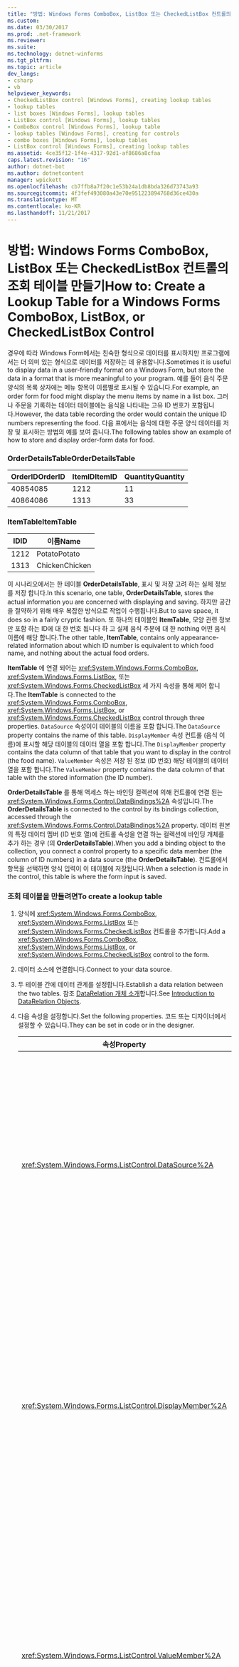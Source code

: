 ```yaml
---
title: "방법: Windows Forms ComboBox, ListBox 또는 CheckedListBox 컨트롤의 조회 테이블 만들기"
ms.custom: 
ms.date: 03/30/2017
ms.prod: .net-framework
ms.reviewer: 
ms.suite: 
ms.technology: dotnet-winforms
ms.tgt_pltfrm: 
ms.topic: article
dev_langs:
- csharp
- vb
helpviewer_keywords:
- CheckedListBox control [Windows Forms], creating lookup tables
- lookup tables
- list boxes [Windows Forms], lookup tables
- ListBox control [Windows Forms], lookup tables
- ComboBox control [Windows Forms], lookup table
- lookup tables [Windows Forms], creating for controls
- combo boxes [Windows Forms], lookup tables
- ListBox control [Windows Forms], creating lookup tables
ms.assetid: 4ce35f12-1f4e-4317-92d1-af8686a8cfaa
caps.latest.revision: "16"
author: dotnet-bot
ms.author: dotnetcontent
manager: wpickett
ms.openlocfilehash: cb7ffb8a7f20c1e53b24a1db8bda326d73743a93
ms.sourcegitcommit: 4f3fef493080a43e70e951223894768d36ce430a
ms.translationtype: MT
ms.contentlocale: ko-KR
ms.lasthandoff: 11/21/2017
---
```

# <a name="how-to-create-a-lookup-table-for-a-windows-forms-combobox-listbox-or-checkedlistbox-control"></a><span data-ttu-id="26d56-102">방법: Windows Forms ComboBox, ListBox 또는 CheckedListBox 컨트롤의 조회 테이블 만들기</span><span class="sxs-lookup"><span data-stu-id="26d56-102">How to: Create a Lookup Table for a Windows Forms ComboBox, ListBox, or CheckedListBox Control</span></span>
<span data-ttu-id="26d56-103">경우에 따라 Windows Form에서는 친숙한 형식으로 데이터를 표시하지만 프로그램에서는 더 의미 있는 형식으로 데이터를 저장하는 데 유용합니다.</span><span class="sxs-lookup"><span data-stu-id="26d56-103">Sometimes it is useful to display data in a user-friendly format on a Windows Form, but store the data in a format that is more meaningful to your program.</span></span> <span data-ttu-id="26d56-104">예를 들어 음식 주문 양식의 목록 상자에는 메뉴 항목이 이름별로 표시될 수 있습니다.</span><span class="sxs-lookup"><span data-stu-id="26d56-104">For example, an order form for food might display the menu items by name in a list box.</span></span> <span data-ttu-id="26d56-105">그러나 주문을 기록하는 데이터 테이블에는 음식을 나타내는 고유 ID 번호가 포함됩니다.</span><span class="sxs-lookup"><span data-stu-id="26d56-105">However, the data table recording the order would contain the unique ID numbers representing the food.</span></span> <span data-ttu-id="26d56-106">다음 표에서는 음식에 대한 주문 양식 데이터를 저장 및 표시하는 방법의 예를 보여 줍니다.</span><span class="sxs-lookup"><span data-stu-id="26d56-106">The following tables show an example of how to store and display order-form data for food.</span></span>  
  
### <a name="orderdetailstable"></a><span data-ttu-id="26d56-107">OrderDetailsTable</span><span class="sxs-lookup"><span data-stu-id="26d56-107">OrderDetailsTable</span></span>  
  
|<span data-ttu-id="26d56-108">OrderID</span><span class="sxs-lookup"><span data-stu-id="26d56-108">OrderID</span></span>|<span data-ttu-id="26d56-109">ItemID</span><span class="sxs-lookup"><span data-stu-id="26d56-109">ItemID</span></span>|<span data-ttu-id="26d56-110">Quantity</span><span class="sxs-lookup"><span data-stu-id="26d56-110">Quantity</span></span>|  
|-------------|------------|--------------|  
|<span data-ttu-id="26d56-111">4085</span><span class="sxs-lookup"><span data-stu-id="26d56-111">4085</span></span>|<span data-ttu-id="26d56-112">12</span><span class="sxs-lookup"><span data-stu-id="26d56-112">12</span></span>|<span data-ttu-id="26d56-113">1</span><span class="sxs-lookup"><span data-stu-id="26d56-113">1</span></span>|  
|<span data-ttu-id="26d56-114">4086</span><span class="sxs-lookup"><span data-stu-id="26d56-114">4086</span></span>|<span data-ttu-id="26d56-115">13</span><span class="sxs-lookup"><span data-stu-id="26d56-115">13</span></span>|<span data-ttu-id="26d56-116">3</span><span class="sxs-lookup"><span data-stu-id="26d56-116">3</span></span>|  
  
### <a name="itemtable"></a><span data-ttu-id="26d56-117">ItemTable</span><span class="sxs-lookup"><span data-stu-id="26d56-117">ItemTable</span></span>  
  
|<span data-ttu-id="26d56-118">ID</span><span class="sxs-lookup"><span data-stu-id="26d56-118">ID</span></span>|<span data-ttu-id="26d56-119">이름</span><span class="sxs-lookup"><span data-stu-id="26d56-119">Name</span></span>|  
|--------|----------|  
|<span data-ttu-id="26d56-120">12</span><span class="sxs-lookup"><span data-stu-id="26d56-120">12</span></span>|<span data-ttu-id="26d56-121">Potato</span><span class="sxs-lookup"><span data-stu-id="26d56-121">Potato</span></span>|  
|<span data-ttu-id="26d56-122">13</span><span class="sxs-lookup"><span data-stu-id="26d56-122">13</span></span>|<span data-ttu-id="26d56-123">Chicken</span><span class="sxs-lookup"><span data-stu-id="26d56-123">Chicken</span></span>|  
  
 <span data-ttu-id="26d56-124">이 시나리오에서는 한 테이블 **OrderDetailsTable**, 표시 및 저장 고려 하는 실제 정보를 저장 합니다.</span><span class="sxs-lookup"><span data-stu-id="26d56-124">In this scenario, one table, **OrderDetailsTable**, stores the actual information you are concerned with displaying and saving.</span></span> <span data-ttu-id="26d56-125">하지만 공간을 절약하기 위해 매우 복잡한 방식으로 작업이 수행됩니다.</span><span class="sxs-lookup"><span data-stu-id="26d56-125">But to save space, it does so in a fairly cryptic fashion.</span></span> <span data-ttu-id="26d56-126">또 하나의 테이블인 **ItemTable**, 모양 관련 정보만 포함 하는 ID에 대 한 번호 됩니다 하 고 실제 음식 주문에 대 한 nothing 어떤 음식 이름에 해당 합니다.</span><span class="sxs-lookup"><span data-stu-id="26d56-126">The other table, **ItemTable**, contains only appearance-related information about which ID number is equivalent to which food name, and nothing about the actual food orders.</span></span>  
  
 <span data-ttu-id="26d56-127">**ItemTable** 에 연결 되어는 <xref:System.Windows.Forms.ComboBox>, <xref:System.Windows.Forms.ListBox>, 또는 <xref:System.Windows.Forms.CheckedListBox> 세 가지 속성을 통해 제어 합니다.</span><span class="sxs-lookup"><span data-stu-id="26d56-127">The **ItemTable** is connected to the <xref:System.Windows.Forms.ComboBox>, <xref:System.Windows.Forms.ListBox>, or <xref:System.Windows.Forms.CheckedListBox> control through three properties.</span></span> <span data-ttu-id="26d56-128">`DataSource` 속성이이 테이블의 이름을 포함 합니다.</span><span class="sxs-lookup"><span data-stu-id="26d56-128">The `DataSource` property contains the name of this table.</span></span> <span data-ttu-id="26d56-129">`DisplayMember` 속성 컨트롤 (음식 이름)에 표시할 해당 테이블의 데이터 열을 포함 합니다.</span><span class="sxs-lookup"><span data-stu-id="26d56-129">The `DisplayMember` property contains the data column of that table that you want to display in the control (the food name).</span></span> <span data-ttu-id="26d56-130">`ValueMember` 속성은 저장 된 정보 (ID 번호) 해당 테이블의 데이터 열을 포함 합니다.</span><span class="sxs-lookup"><span data-stu-id="26d56-130">The `ValueMember` property contains the data column of that table with the stored information (the ID number).</span></span>  
  
 <span data-ttu-id="26d56-131">**OrderDetailsTable** 를 통해 액세스 하는 바인딩 컬렉션에 의해 컨트롤에 연결 된는 <xref:System.Windows.Forms.Control.DataBindings%2A> 속성입니다.</span><span class="sxs-lookup"><span data-stu-id="26d56-131">The **OrderDetailsTable** is connected to the control by its bindings collection, accessed through the <xref:System.Windows.Forms.Control.DataBindings%2A> property.</span></span> <span data-ttu-id="26d56-132">데이터 원본의 특정 데이터 멤버 (ID 번호 열)에 컨트롤 속성을 연결 하는 컬렉션에 바인딩 개체를 추가 하는 경우 (의 **OrderDetailsTable**).</span><span class="sxs-lookup"><span data-stu-id="26d56-132">When you add a binding object to the collection, you connect a control property to a specific data member (the column of ID numbers) in a data source (the **OrderDetailsTable**).</span></span> <span data-ttu-id="26d56-133">컨트롤에서 항목을 선택하면 양식 입력이 이 테이블에 저장됩니다.</span><span class="sxs-lookup"><span data-stu-id="26d56-133">When a selection is made in the control, this table is where the form input is saved.</span></span>  
  
### <a name="to-create-a-lookup-table"></a><span data-ttu-id="26d56-134">조회 테이블을 만들려면</span><span class="sxs-lookup"><span data-stu-id="26d56-134">To create a lookup table</span></span>  
  
1.  <span data-ttu-id="26d56-135">양식에 <xref:System.Windows.Forms.ComboBox>, <xref:System.Windows.Forms.ListBox> 또는 <xref:System.Windows.Forms.CheckedListBox> 컨트롤을 추가합니다.</span><span class="sxs-lookup"><span data-stu-id="26d56-135">Add a <xref:System.Windows.Forms.ComboBox>, <xref:System.Windows.Forms.ListBox>, or <xref:System.Windows.Forms.CheckedListBox> control to the form.</span></span>  
  
2.  <span data-ttu-id="26d56-136">데이터 소스에 연결합니다.</span><span class="sxs-lookup"><span data-stu-id="26d56-136">Connect to your data source.</span></span>  
  
3.  <span data-ttu-id="26d56-137">두 테이블 간에 데이터 관계를 설정합니다.</span><span class="sxs-lookup"><span data-stu-id="26d56-137">Establish a data relation between the two tables.</span></span> <span data-ttu-id="26d56-138">참조 [DataRelation 개체 소개](http://msdn.microsoft.com/library/89d8a881-8265-41f2-a88b-61311ab06192)합니다.</span><span class="sxs-lookup"><span data-stu-id="26d56-138">See [Introduction to DataRelation Objects](http://msdn.microsoft.com/library/89d8a881-8265-41f2-a88b-61311ab06192).</span></span>  
  
4.  <span data-ttu-id="26d56-139">다음 속성을 설정합니다.</span><span class="sxs-lookup"><span data-stu-id="26d56-139">Set the following properties.</span></span> <span data-ttu-id="26d56-140">코드 또는 디자이너에서 설정할 수 있습니다.</span><span class="sxs-lookup"><span data-stu-id="26d56-140">They can be set in code or in the designer.</span></span>  
  
    |<span data-ttu-id="26d56-141">속성</span><span class="sxs-lookup"><span data-stu-id="26d56-141">Property</span></span>|<span data-ttu-id="26d56-142">설정</span><span class="sxs-lookup"><span data-stu-id="26d56-142">Setting</span></span>|  
    |--------------|-------------|  
    |<xref:System.Windows.Forms.ListControl.DataSource%2A>|<span data-ttu-id="26d56-143">어떤 ID 번호가 어떤 항목에 해당하는지에 대한 정보를 포함하는 테이블입니다.</span><span class="sxs-lookup"><span data-stu-id="26d56-143">The table that contains information about which ID number is equivalent to which item.</span></span> <span data-ttu-id="26d56-144">이 이전 시나리오에서 `ItemTable`합니다.</span><span class="sxs-lookup"><span data-stu-id="26d56-144">In the previous scenario, this is `ItemTable`.</span></span>|  
    |<xref:System.Windows.Forms.ListControl.DisplayMember%2A>|<span data-ttu-id="26d56-145">컨트롤에 표시하려는 데이터 소스 테이블의 열입니다.</span><span class="sxs-lookup"><span data-stu-id="26d56-145">The column of the data source table that you want to display in the control.</span></span> <span data-ttu-id="26d56-146">이 이전 시나리오에서 `"Name"` (코드를 설정 하려면 따옴표 사용).</span><span class="sxs-lookup"><span data-stu-id="26d56-146">In the previous scenario, this is `"Name"` (to set in code, use quotation marks).</span></span>|  
    |<xref:System.Windows.Forms.ListControl.ValueMember%2A>|<span data-ttu-id="26d56-147">저장된 정보를 포함하는 데이터 소스 테이블의 열입니다.</span><span class="sxs-lookup"><span data-stu-id="26d56-147">The column of the data source table that contains the stored information.</span></span> <span data-ttu-id="26d56-148">이 이전 시나리오에서 `"ID"` (코드를 설정 하려면 따옴표 사용).</span><span class="sxs-lookup"><span data-stu-id="26d56-148">In the previous scenario, this is `"ID"` (to set in code, use quotation marks).</span></span>|  
  
5.  <span data-ttu-id="26d56-149">프로시저에서 <xref:System.Windows.Forms.ControlBindingsCollection> 클래스의 <xref:System.Windows.Forms.ControlBindingsCollection.Add%2A> 메서드를 호출하여 양식 입력을 기록하는 테이블에 컨트롤의 <xref:System.Windows.Forms.ListControl.SelectedValue%2A> 속성을 바인딩합니다.</span><span class="sxs-lookup"><span data-stu-id="26d56-149">In a procedure, call the <xref:System.Windows.Forms.ControlBindingsCollection.Add%2A> method of the <xref:System.Windows.Forms.ControlBindingsCollection> class to bind the control's <xref:System.Windows.Forms.ListControl.SelectedValue%2A> property to the table recording the form input.</span></span> <span data-ttu-id="26d56-150">수 또한 이렇게 하면 코드에서 지정 하는 대신 디자이너에서 컨트롤의에 액세스 하 여 <xref:System.Windows.Forms.Control.DataBindings%2A> 속성에는 **속성** 창.</span><span class="sxs-lookup"><span data-stu-id="26d56-150">You can also do this in the Designer instead of in code, by accessing the control's <xref:System.Windows.Forms.Control.DataBindings%2A> property in the **Properties** window.</span></span> <span data-ttu-id="26d56-151">이 이전 시나리오에서 `OrderDetailsTable`, 열은 `"ItemID"`합니다.</span><span class="sxs-lookup"><span data-stu-id="26d56-151">In the previous scenario, this is `OrderDetailsTable`, and the column is `"ItemID"`.</span></span>  
  
    ```vb  
    ListBox1.DataBindings.Add("SelectedValue", OrderDetailsTable, "ItemID")  
    ```  
  
    ```csharp  
    listBox1.DataBindings.Add("SelectedValue", OrderDetailsTable, "ItemID");  
    ```  
  
## <a name="see-also"></a><span data-ttu-id="26d56-152">참고 항목</span><span class="sxs-lookup"><span data-stu-id="26d56-152">See Also</span></span>  
 [<span data-ttu-id="26d56-153">데이터 바인딩 및 Windows Forms</span><span class="sxs-lookup"><span data-stu-id="26d56-153">Data Binding and Windows Forms</span></span>](../../../../docs/framework/winforms/data-binding-and-windows-forms.md)  
 [<span data-ttu-id="26d56-154">ListBox 컨트롤 개요</span><span class="sxs-lookup"><span data-stu-id="26d56-154">ListBox Control Overview</span></span>](../../../../docs/framework/winforms/controls/listbox-control-overview-windows-forms.md)  
 [<span data-ttu-id="26d56-155">ComboBox 컨트롤 개요</span><span class="sxs-lookup"><span data-stu-id="26d56-155">ComboBox Control Overview</span></span>](../../../../docs/framework/winforms/controls/combobox-control-overview-windows-forms.md)  
 [<span data-ttu-id="26d56-156">CheckedListBox 컨트롤 개요</span><span class="sxs-lookup"><span data-stu-id="26d56-156">CheckedListBox Control Overview</span></span>](../../../../docs/framework/winforms/controls/checkedlistbox-control-overview-windows-forms.md)  
 [<span data-ttu-id="26d56-157">옵션 목록 표시에 사용된 Windows Forms 컨트롤</span><span class="sxs-lookup"><span data-stu-id="26d56-157">Windows Forms Controls Used to List Options</span></span>](../../../../docs/framework/winforms/controls/windows-forms-controls-used-to-list-options.md)
